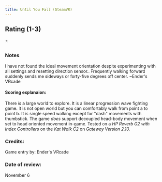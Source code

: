 ```yaml
---
title: Until You Fall (SteamVR)
---
```


## Rating (1-3)
⭐

### Notes
I have not found the ideal movement orientation despite experimenting with all settings and resetting direction sensor..  Frequently walking forward suddenly sends me sideways or forty-five degrees off center. ~Ender's VRcade

#### Scoring explanaion:
There *is* a large world to explore. It is a linear progression wave fighting game. It is not open world but you can comfortably walk from point a to point b.
It is single speed walking except for "dash" movements with thumbstick.
The game *does* support decoupled head-body movement when set to head oriented movement in-game.
Tested on a *HP Reverb G2 with Index Controllers* on the *Kat Walk C2* on *Gateway Version 2.10*.

### Credits:
Game entry by: Ender's VRcade

### Date of review:
November 6

